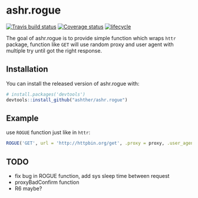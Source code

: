 # ashr.rogue
[![Travis build status](https://travis-ci.org/ashther/ashr.rogue.svg?branch=master)](https://travis-ci.org/ashther/ashr.rogue)
[![Coverage status](https://codecov.io/gh/ashther/ashr.rogue/branch/master/graph/badge.svg)](https://codecov.io/github/ashther/ashr.rogue?branch=master)
[![lifecycle](https://img.shields.io/badge/lifecycle-experimental-orange.svg)](https://www.tidyverse.org/lifecycle/#experimental)

The goal of ashr.rogue is to provide simple function which wraps `httr` package, function like `GET` will use random proxy and user agent with multiple try until got the right response.

## Installation

You can install the released version of ashr.rogue with:

``` r
# install.packages('devtools')
devtools::install_github("ashther/ashr.rogue")
```

## Example

use `ROGUE` function just like in `httr`:

``` r
ROGUE('GET', url = 'http://httpbin.org/get', .proxy = proxy, .user_agent = useragent, iter_max = 10)
```

## TODO
- fix bug in ROGUE function, add sys sleep time between request
- proxyBadConfirm function
- R6 maybe?

